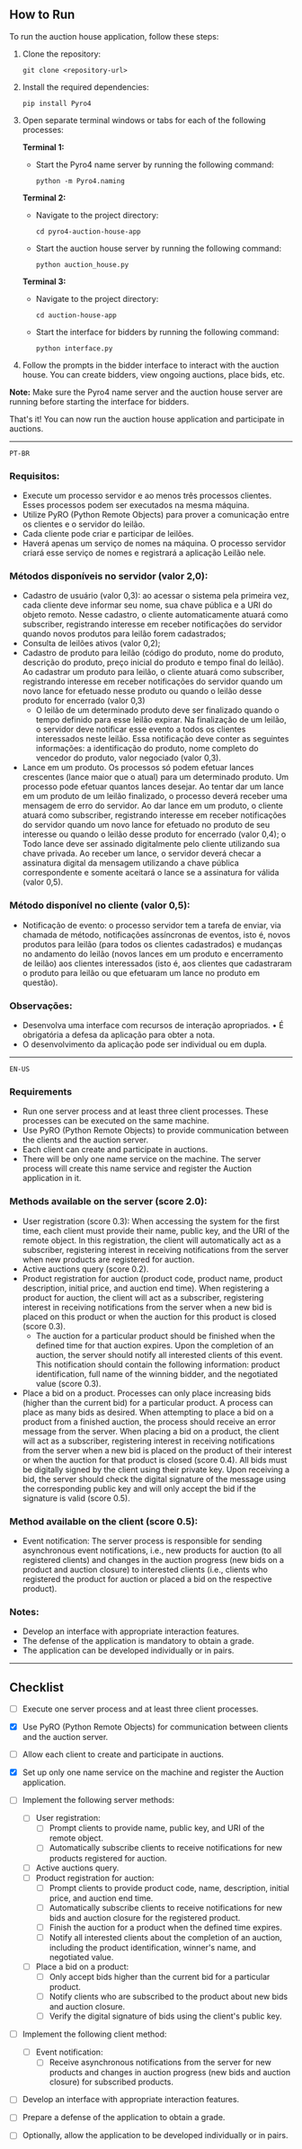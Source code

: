 ## How to Run

To run the auction house application, follow these steps:

1. Clone the repository:
   ```
   git clone <repository-url>
   ```

2. Install the required dependencies:
   ```
   pip install Pyro4
   ```

3. Open separate terminal windows or tabs for each of the following processes:

   **Terminal 1:**
   - Start the Pyro4 name server by running the following command:
     ```
     python -m Pyro4.naming
     ```

   **Terminal 2:**
   - Navigate to the project directory:
     ```
     cd pyro4-auction-house-app
     ```
   - Start the auction house server by running the following command:
     ```
     python auction_house.py
     ```

   **Terminal 3:**
   - Navigate to the project directory:
     ```
     cd auction-house-app
     ```
   - Start the interface for bidders by running the following command:
     ```
     python interface.py
     ```

4. Follow the prompts in the bidder interface to interact with the auction house. You can create bidders, view ongoing auctions, place bids, etc.

**Note:** Make sure the Pyro4 name server and the auction house server are running before starting the interface for bidders.

That's it! You can now run the auction house application and participate in auctions.

***
```PT-BR```

### Requisitos: 
- Execute um processo servidor e ao menos três processos clientes. Esses processos podem ser executados na mesma máquina. 
- Utilize PyRO (Python Remote Objects) para prover a comunicação entre os clientes e o servidor do leilão. 
- Cada cliente pode criar e participar de leilões. 
- Haverá apenas um serviço de nomes na máquina. O processo servidor criará esse serviço de nomes e registrará a aplicação Leilão nele. 

### Métodos disponíveis no servidor (valor 2,0): 
- Cadastro de usuário (valor 0,3): ao acessar o sistema pela primeira vez, cada cliente deve informar seu nome, sua chave pública e a URI do objeto remoto. Nesse cadastro, o cliente automaticamente atuará como subscriber, registrando interesse em receber notificações do servidor quando novos produtos para leilão forem cadastrados; 
- Consulta de leilões ativos (valor 0,2); 
- Cadastro de produto para leilão (código do produto, nome do produto, descrição do produto, preço inicial do produto e tempo final do leilão). Ao cadastrar um produto para leilão, o cliente atuará como subscriber, registrando interesse em receber notificações do servidor quando um novo lance for efetuado nesse produto ou quando o leilão desse produto for encerrado (valor 0,3) 
  + O leilão de um determinado produto deve ser finalizado quando o tempo definido para esse leilão expirar. Na finalização de um leilão, o servidor deve notificar esse evento a todos os clientes interessados neste leilão. Essa notificação deve conter as seguintes informações: a identificação do produto, nome completo do vencedor do produto, valor negociado (valor 0,3). 
- Lance em um produto. Os processos só podem efetuar lances crescentes (lance maior que o atual) para um determinado produto. Um processo pode efetuar quantos lances desejar. Ao tentar dar um lance em um produto de um leilão finalizado, o processo deverá receber uma mensagem de erro do servidor. Ao dar lance em um produto, o cliente atuará como subscriber, registrando interesse em receber notificações do servidor quando um novo lance for efetuado no produto de seu interesse ou quando o leilão desse produto for encerrado (valor 0,4); o Todo lance deve ser assinado digitalmente pelo cliente utilizando sua chave privada. Ao receber um lance, o servidor deverá checar a assinatura digital da mensagem utilizando a chave pública correspondente e somente aceitará o lance se a assinatura for válida (valor 0,5). 

### Método disponível no cliente (valor 0,5): 
- Notificação de evento: o processo servidor tem a tarefa de enviar, via chamada de método, notificações assíncronas de eventos, isto é, novos produtos para leilão (para todos os clientes cadastrados) e mudanças no andamento do leilão (novos lances em um produto e encerramento de leilão) aos clientes interessados (isto é, aos clientes que cadastraram o 
produto para leilão ou que efetuaram um lance no produto em questão). 

### Observações: 
- Desenvolva uma interface com recursos de interação apropriados. • É obrigatória a defesa da aplicação para obter a nota. 
- O desenvolvimento da aplicação pode ser individual ou em dupla.

***
```EN-US```

### Requirements
- Run one server process and at least three client processes. These processes can be executed on the same machine.
- Use PyRO (Python Remote Objects) to provide communication between the clients and the auction server.
- Each client can create and participate in auctions.
- There will be only one name service on the machine. The server process will create this name service and register the Auction application in it.

### Methods available on the server (score 2.0):
- User registration (score 0.3): When accessing the system for the first time, each client must provide their name, public key, and the URI of the remote object. In this registration, the client will automatically act as a subscriber, registering interest in receiving notifications from the server when new products are registered for auction.
- Active auctions query (score 0.2).
- Product registration for auction (product code, product name, product description, initial price, and auction end time). When registering a product for auction, the client will act as a subscriber, registering interest in receiving notifications from the server when a new bid is placed on this product or when the auction for this product is closed (score 0.3).
  + The auction for a particular product should be finished when the defined time for that auction expires. Upon the completion of an auction, the server should notify all interested clients of this event. This notification should contain the following information: product identification, full name of the winning bidder, and the negotiated value (score 0.3).
- Place a bid on a product. Processes can only place increasing bids (higher than the current bid) for a particular product. A process can place as many bids as desired. When attempting to place a bid on a product from a finished auction, the process should receive an error message from the server. When placing a bid on a product, the client will act as a subscriber, registering interest in receiving notifications from the server when a new bid is placed on the product of their interest or when the auction for that product is closed (score 0.4). All bids must be digitally signed by the client using their private key. Upon receiving a bid, the server should check the digital signature of the message using the corresponding public key and will only accept the bid if the signature is valid (score 0.5).

### Method available on the client (score 0.5):
- Event notification: The server process is responsible for sending asynchronous event notifications, i.e., new products for auction (to all registered clients) and changes in the auction progress (new bids on a product and auction closure) to interested clients (i.e., clients who registered the product for auction or placed a bid on the respective product).

### Notes:
- Develop an interface with appropriate interaction features.
- The defense of the application is mandatory to obtain a grade.
- The application can be developed individually or in pairs.

***
## Checklist

- [ ] Execute one server process and at least three client processes.
- [X] Use PyRO (Python Remote Objects) for communication between clients and the auction server.
- [ ] Allow each client to create and participate in auctions.
- [X] Set up only one name service on the machine and register the Auction application.
- [ ] Implement the following server methods:
  - [ ] User registration:
    - [ ] Prompt clients to provide name, public key, and URI of the remote object.
    - [ ] Automatically subscribe clients to receive notifications for new products registered for auction.
  - [ ] Active auctions query.
  - [ ] Product registration for auction:
    - [ ] Prompt clients to provide product code, name, description, initial price, and auction end time.
    - [ ] Automatically subscribe clients to receive notifications for new bids and auction closure for the registered product.
    - [ ] Finish the auction for a product when the defined time expires.
    - [ ] Notify all interested clients about the completion of an auction, including the product identification, winner's name, and negotiated value.
  - [ ] Place a bid on a product:
    - [ ] Only accept bids higher than the current bid for a particular product.
    - [ ] Notify clients who are subscribed to the product about new bids and auction closure.
    - [ ] Verify the digital signature of bids using the client's public key.
- [ ] Implement the following client method:
  - [ ] Event notification:
    - [ ] Receive asynchronous notifications from the server for new products and changes in auction progress (new bids and auction closure) for subscribed products.
- [ ] Develop an interface with appropriate interaction features.
- [ ] Prepare a defense of the application to obtain a grade.
- [ ] Optionally, allow the application to be developed individually or in pairs.


